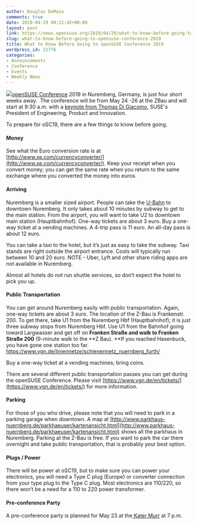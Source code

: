 ```yaml
---
author: Douglas DeMaio
comments: true
date: 2019-04-29 08:21:42+00:00
layout: post
link: https://news.opensuse.org/2019/04/29/what-to-know-before-going-to-opensuse-conference-2019/
slug: what-to-know-before-going-to-opensuse-conference-2019
title: What to Know Before Going to openSUSE Conference 2019
wordpress_id: 21776
categories:
- Announcements
- Conference
- Events
- Weekly News
---
```


[![](/wp-content/uploads/2016/06/DSC_0007_1.jpg)openSUSE Conference](https://events.opensuse.org/conference/oSC19) 2019 in Nuremberg, Germany, is just four short weeks away.  The conference will be from May 24 -26 at the ZBau and will start at 9:30 a.m. with a [keynote from Thomas Di Giacomo,](https://events.opensuse.org/conferences/oSC19/program/proposals/2522) SUSE's President of Engineering, Product and Innovation.

To prepare for oSC19, there are a few things to know before going.


#### Money


See what the Euro conversion rate is at [http://www.xe.com/currencyconverter/](http://www.xe.com/currencyconverter/). Keep your receipt when you convert money; you can get the same rate when you return to the same exchange where you converted the money into euros.


#### Arriving


Nuremberg is a smaller sized airport. People can take the [U-Bahn](https://www.vgn.de/en/tickets/4-trip-ticket/) to downtown Nuremberg. It only takes about 10 minutes by subway to get to the main station. From the airport, you will want to take U2 to downtown main station (Hauptbahnhof). One-way tickets are about 3 euro. Buy a one-way ticket at a vending machines. A 4-trip pass is 11 euro. An all-day pass is about 12 euro.

You can take a taxi to the hotel, but it’s just as easy to take the subway. Taxi stands are right outside the airport entrance. Costs will typically run between 10 and 20 euro. NOTE - Uber, Lyft and other share riding apps are not available in Nuremberg.

Almost all hotels do not run shuttle services, so don’t expect the hotel to pick you up.


#### Public Transportation


You can get around Nuremberg easily with public transportation. Again, one-way tickets are about 3 euro. The location of the Z-Bau is Frankenstr. 200. To get there, take U1 from the Nuremberg Hbf (Hauptbahnhof); it is just three subway stops from Nuremberg Hbf. Use U1 from the Bahnhof going toward Largwasser and get off on **Franken Straße and walk to Franken Straße 200** (9-minute walk to the **Z Bau). **If you reached Hasenbuck, you have gone one station too far. https://www.vgn.de/liniennetze/schienennetz_nuernberg_furth/

Buy a one-way ticket at a vending machines; bring coins.

There are several different public transportation passes you can get during the openSUSE Conference. Please visit [https://www.vgn.de/en/tickets/](https://www.vgn.de/en/tickets/) for more information.


#### Parking


For those of you who drive, please note that you will need to park in a parking garage when downtown. A map at [http://www.parkhaus-nuernberg.de/parkhaeuser/kartenansicht.html](http://www.parkhaus-nuernberg.de/parkhaeuser/kartenansicht.html) shows all the parkhaus in Nuremberg. Parking at the Z-Bau is free. If you want to park the car there overnight and take public transportation, that is probably your best option.


#### Plugs / Power


<!-- more -->

There will be power at oSC19, but to make sure you can power your electronics, you will need a Type C plug (Europe) or converter connection from your type plug to the Type C plug. Most electronics are 110/220, so there won’t be a need for a 110 to 220 power transformer.


#### Pre-conference Party


A pre-conference party is planned for May 23 at the[ Kater Murr](http://kater-murr.com/) at 7 p.m.
